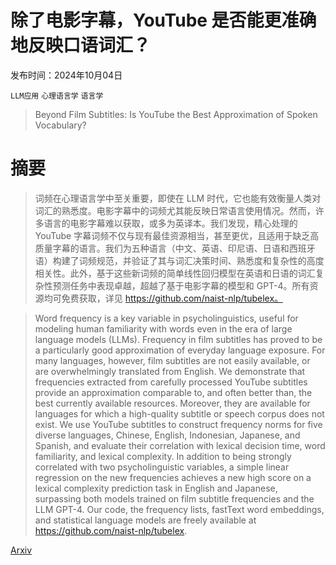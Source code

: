 # 除了电影字幕，YouTube 是否能更准确地反映口语词汇？

发布时间：2024年10月04日

`LLM应用` `心理语言学` `语言学`

> Beyond Film Subtitles: Is YouTube the Best Approximation of Spoken Vocabulary?

# 摘要

> 词频在心理语言学中至关重要，即使在 LLM 时代，它也能有效衡量人类对词汇的熟悉度。电影字幕中的词频尤其能反映日常语言使用情况。然而，许多语言的电影字幕难以获取，或多为英译本。我们发现，精心处理的 YouTube 字幕词频不仅与现有最佳资源相当，甚至更优，且适用于缺乏高质量字幕的语言。我们为五种语言（中文、英语、印尼语、日语和西班牙语）构建了词频规范，并验证了其与词汇决策时间、熟悉度和复杂性的高度相关性。此外，基于这些新词频的简单线性回归模型在英语和日语的词汇复杂性预测任务中表现卓越，超越了基于电影字幕的模型和 GPT-4。所有资源均可免费获取，详见 https://github.com/naist-nlp/tubelex。

> Word frequency is a key variable in psycholinguistics, useful for modeling human familiarity with words even in the era of large language models (LLMs). Frequency in film subtitles has proved to be a particularly good approximation of everyday language exposure. For many languages, however, film subtitles are not easily available, or are overwhelmingly translated from English. We demonstrate that frequencies extracted from carefully processed YouTube subtitles provide an approximation comparable to, and often better than, the best currently available resources. Moreover, they are available for languages for which a high-quality subtitle or speech corpus does not exist. We use YouTube subtitles to construct frequency norms for five diverse languages, Chinese, English, Indonesian, Japanese, and Spanish, and evaluate their correlation with lexical decision time, word familiarity, and lexical complexity. In addition to being strongly correlated with two psycholinguistic variables, a simple linear regression on the new frequencies achieves a new high score on a lexical complexity prediction task in English and Japanese, surpassing both models trained on film subtitle frequencies and the LLM GPT-4. Our code, the frequency lists, fastText word embeddings, and statistical language models are freely available at https://github.com/naist-nlp/tubelex.

[Arxiv](https://arxiv.org/abs/2410.03240)